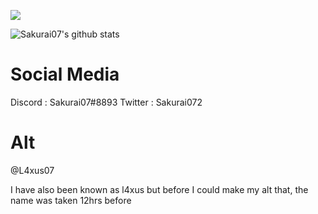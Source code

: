 ![](https://komarev.com/ghpvc/?username=sakurai07)

![Sakurai07's github stats](https://github-readme-stats.vercel.app/api?username=Sakurai07&count_private=true&theme=radical)

# Social Media
Discord : Sakurai07#8893
Twitter : Sakurai072

# Alt
@L4xus07

I have also been known as l4xus but before I could make my alt that, the name was taken 12hrs before
